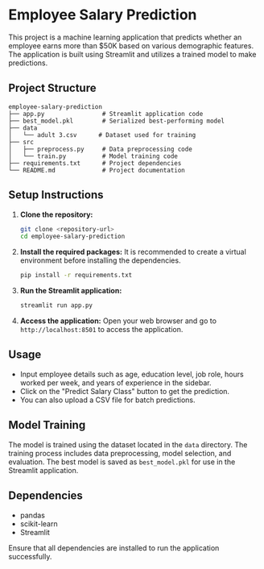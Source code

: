 # Employee Salary Prediction

This project is a machine learning application that predicts whether an employee earns more than $50K based on various demographic features. The application is built using Streamlit and utilizes a trained model to make predictions.

## Project Structure

```
employee-salary-prediction
├── app.py                # Streamlit application code
├── best_model.pkl        # Serialized best-performing model
├── data
│   └── adult 3.csv      # Dataset used for training
├── src
│   ├── preprocess.py     # Data preprocessing code
│   └── train.py          # Model training code
├── requirements.txt      # Project dependencies
└── README.md             # Project documentation
```

## Setup Instructions

1. **Clone the repository:**
   ```bash
   git clone <repository-url>
   cd employee-salary-prediction
   ```

2. **Install the required packages:**
   It is recommended to create a virtual environment before installing the dependencies.
   ```bash
   pip install -r requirements.txt
   ```

3. **Run the Streamlit application:**
   ```bash
   streamlit run app.py
   ```

4. **Access the application:**
   Open your web browser and go to `http://localhost:8501` to access the application.

## Usage

- Input employee details such as age, education level, job role, hours worked per week, and years of experience in the sidebar.
- Click on the "Predict Salary Class" button to get the prediction.
- You can also upload a CSV file for batch predictions.

## Model Training

The model is trained using the dataset located in the `data` directory. The training process includes data preprocessing, model selection, and evaluation. The best model is saved as `best_model.pkl` for use in the Streamlit application.

## Dependencies

- pandas
- scikit-learn
- Streamlit

Ensure that all dependencies are installed to run the application successfully.